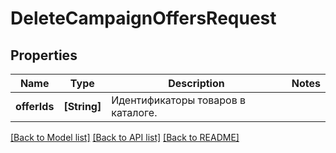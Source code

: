 # DeleteCampaignOffersRequest

## Properties
Name | Type | Description | Notes
------------ | ------------- | ------------- | -------------
**offerIds** | **[String]** | Идентификаторы товаров в каталоге. | 

[[Back to Model list]](../README.md#documentation-for-models) [[Back to API list]](../README.md#documentation-for-api-endpoints) [[Back to README]](../README.md)


